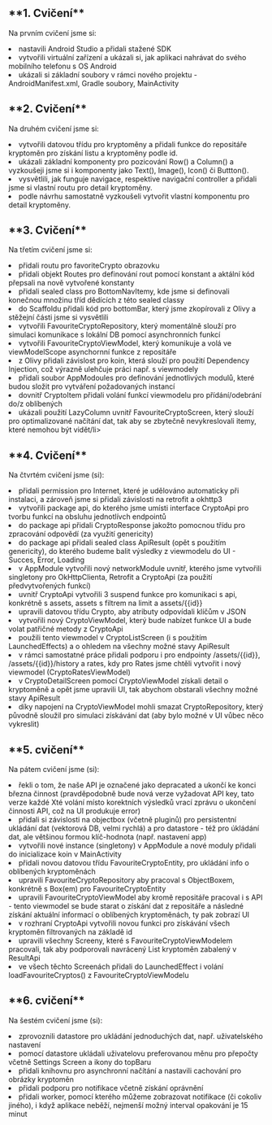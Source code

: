<h2>**1. Cvičení**</h2>
<p>Na prvním cvičení jsme si:</p>
<li>nastavili Android Studio a přidali stažené SDK</li>
<li>vytvořili virtuální zařízení a ukázali si, jak aplikaci nahrávat do svého mobilního telefonu s OS Android</li>
<li>ukázali si základní soubory v rámci nového projektu - AndroidManifest.xml, Gradle soubory, MainActivity</li>

<h2>**2. Cvičení**</h2>
<p>Na druhém cvičení jsme si:</p>
<li>vytvořili datovou třídu pro kryptoměny a přidali funkce do repositáře kryptoměn pro získání listu a kryptoměny podle id.</li>
<li>ukázali základní komponenty pro pozicování Row() a Column() a vyzkoušeji jsme si i komponenty jako Text(), Image(), Icon() či Buttton().</li>
<li>vysvětlili, jak funguje navigace, respektive navigační controller a přidali jsme si vlastní routu pro detail kryptoměny.</li>
<li>podle návrhu samostatně vyzkoušeli vytvořit vlastní komponentu pro detail kryptoměny.</li>

<h2>**3. Cvičení**</h2>
<p>Na třetím cvičení jsme si:</p>
<li>přidali routu pro favoriteCrypto obrazovku</li>
<li>přidali objekt Routes pro definování rout pomocí konstant a aktální kód přepsali na nově vytvořené konstanty</li>
<li>přidali sealed class pro BottomNavItemy, kde jsme si definovali konečnou množinu tříd dědících z této sealed classy</li>
<li>do Scaffoldu přidali kód pro bottomBar, který jsme zkopírovali z Olivy a stěžejní části jsme si vysvětlili</li>
<li>vytvořili FavouriteCryptoRepository, který momentálně slouží pro simulaci komunikace s lokální DB pomocí asynchronních funkcí</li>
<li>vytvořili FavouriteCryptoViewModel, který komunikuje a volá ve viewModelScope asynchornní funkce z repositáře</li>
<li>z Olivy přidali závislost pro koin, která slouží pro použití Dependency Injection, což výrazně ulehčuje práci např. s viewmodely</li>
<li>přidali soubor AppModoules pro definování jednotlivých modulů, které budou složit pro vytváření požadovaných instancí</li>
<li>dovnitř CryptoItem přidali volání funkcí viewmodelu pro přídání/odebrání do/z oblíbených</li>
<li>ukázali použití LazyColumn uvnitř FavouriteCryptoScreen, který slouží pro optimalizované načítání dat, tak aby se zbytečně nevykreslovali itemy, které nemohou být vidět/li>

<h2>**4. Cvičení**</h2>
<p>Na čtvrtém cvičení jsme (si):</p>
<li>přidali permission pro Internet, které je udělováno automaticky při instalaci, a zároveň jsme si přidali závislosti na retrofit a okhttp3</li>
<li>vytvořili package api, do kterého jsme umísti interface CryptoApi pro tvorbu funkcí na obsluhu jednotlívch endpointů</li>
<li>do package api přidali CryptoResponse jakožto pomocnou třídu pro zpracování odpovědí (za využití genericity)</li>
<li>do package api přidali sealed class ApiResult (opět s použitím genericity), do kterého budeme balit výsledky z viewmodelu do UI - Succes, Error, Loading</li>
<li>v AppModule vytvořili nový networkModule uvnitř, kterého jsme vytvořili singletony pro OkHttpClienta, Retrofit a CryptoApi (za použití předvytvořených funkcí)</li>
<li>uvnitř CryptoApi vytvořili 3 suspend funkce pro komunikaci s api, konkrétně s assets, assets s filtrem na limit a assets/{{id}}</li>
<li>upravili datovou třídu Crypto, aby atributy odpovídali klíčům v JSON</li>
<li>vytvořili nový CryptoViewModel, který bude nabízet funkce UI a bude volat patřičné metody z CryptoApi</li>
<li>použili tento viewmodel v CryptoListScreen (i s použitím LaunchedEffects) a o ohledem na všechny možné stavy ApiResult</li>
<li>v rámci samostatné práce přidali podporu i pro endpointy /assets/{{id}}, /assets/{{id}}/history a rates, kdy pro Rates jsme chtěli vytvořit i nový viewmodel (CryptoRatesViewModel)</li>
<li>v CryptoDetailScreen pomocí CryptoViewModel získali detail o kryptoměně a opět jsme upravili UI, tak abychom obstarali všechny možné stavy ApiResult</li>
<li>díky napojení na CryptoViewModel mohli smazat CryptoRepository, který původně sloužil pro simulaci získávání dat (aby bylo možné v UI vůbec něco vykreslit)</li>

<h2>**5. cvičení**</h2>
<p>Na pátem cvičení jsme (si):</p>
<li>řekli o tom, že naše API je označené jako depracated a ukončí ke konci března činnost (pravděpodobně bude nová verze vyžadovat API key, tato verze každé Xté volání místo korektních výsledků vrací zprávu o ukončení činnosti API, což na UI produkuje error)</li>
<li>přidali si závislosti na objectbox (včetně pluginů) pro persistentní ukládání dat (vektorová DB, velmi rychlá) a pro datastore - též pro úkládání dat, ale většinou formou klíč-hodnota (např. nastavení app)</li>
<li>vytvořili nové instance (singletony) v AppModule a nové moduly přidali do inicializace koin v MainActivity</li>
<li>přidali novou datovou třídu FavouriteCryptoEntity, pro ukládání info o oblíbených kryptoměnách</li>
<li>upravili FavouriteCryptoRepository aby pracoval s ObjectBoxem, konkrétně s Box(em) pro FavouriteCryptoEntity</li>
<li>upravili FavouriteCryptoViewModel aby kromě repositáře pracoval i s API - tento viewmodel se bude starat o získání dat z repositáře a následné získání aktuální informací o oblíbených kryptoměnách, ty pak zobrazí UI</li>
<li>v rozhraní CryptoApi vytvořili novou funkci pro získávání všech kryptoměn filtrovaných na základě id</li>
<li>upravili všechny Screeny, které s FavouriteCryptoViewModelem pracovali, tak aby podporovali navrácený List kryptoměn zabalený v ResultApi</li>
<li>ve všech těchto Screenách přidali do LaunchedEffect i volání loadFavouriteCryptos() z FavouriteCryptoViewModelu</li>

<h2>**6. cvičení**</h2>
<p>Na šestém cvičení jsme (si):</p>
<li>zprovoznili datastore pro ukládání jednoduchých dat, např. uživatelského nastavení</li>
<li>pomocí datastore ukládali uživatelovu preferovanou měnu pro přepočty včetně Settings Screen a ikony do topBaru</li>
<li>přidali knihovnu pro asynchronní načítání a nastavili cachování pro obrázky kryptoměn</li>
<li>přidali podporu pro notifikace včetně získání oprávnění</li>
<li>přidali worker, pomocí kterého můžeme zobrazovat notifikace (či cokoliv jiného), i když aplikace neběží, nejmenší možný interval opakování je 15 minut</li>
